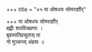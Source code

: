 +++
title = "०५ या ओषधयः सोमराज्ञीर्"

+++
या ओषधयः सोमराज्ञीर्  
बह्वीः शतविचक्षणाः ।  
बृहस्पतिप्रसूतास् ता  
नो मुञ्चन्त्व् अंहसः ॥